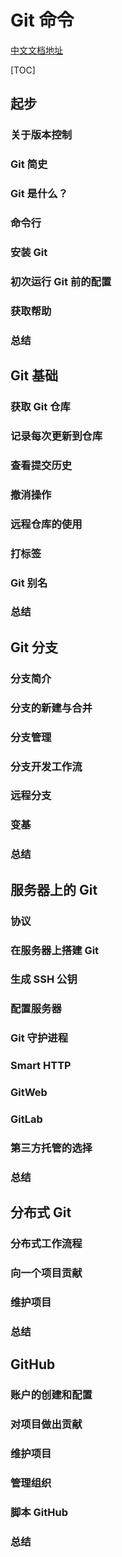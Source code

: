 # Git 命令

[中文文档地址](https://www.git-scm.com/book/zh/v2)

[TOC]

## 起步
### 关于版本控制
### Git 简史
### Git 是什么？
### 命令行
### 安装 Git
### 初次运行 Git 前的配置
### 获取帮助
### 总结
## Git 基础
### 获取 Git 仓库
### 记录每次更新到仓库
### 查看提交历史
### 撤消操作
### 远程仓库的使用
### 打标签
### Git 别名
### 总结
## Git 分支
### 分支简介
### 分支的新建与合并
### 分支管理
### 分支开发工作流
### 远程分支
### 变基
### 总结
## 服务器上的 Git
### 协议
### 在服务器上搭建 Git
### 生成 SSH 公钥
### 配置服务器
### Git 守护进程
### Smart HTTP
### GitWeb
### GitLab
### 第三方托管的选择
### 总结
## 分布式 Git
### 分布式工作流程
### 向一个项目贡献
### 维护项目
### 总结
## GitHub
### 账户的创建和配置
### 对项目做出贡献
### 维护项目
### 管理组织
### 脚本 GitHub
### 总结